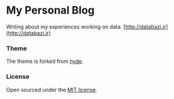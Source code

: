 # My Personal Blog

Writing about my experiences working on data. [http://databazi.ir](http://databazi.ir)

### Theme

The theme is forked from [hyde](https://github.com/poole/hyde).

### License

Open sourced under the [MIT license](LICENSE.md).

